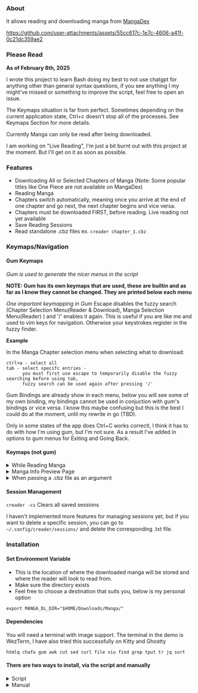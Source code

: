 ### About 

It allows reading and downloading manga from [MangaDex](https://mangadex.org/)  

https://github.com/user-attachments/assets/55cc617c-1e7c-4606-a41f-0c21dc359ae2



### Please Read

**As of February 8th, 2025**  

I wrote this project to learn Bash doing my best to not use chatgpt for anything other than general syntax questions, if you see anything I my might've missed or something to improve the script, feel free to open an issue. 

The Keymaps situation is far from perfect. Sometimes depending on the current application state, Ctrl+c doesn't stop all of the processes. See Keymaps Section for more details. 

Currently Manga can only be read after being downloaded.

I am working on "Live Reading", I'm just a bit burnt out with this project at the moment. But I'll get on it as soon as possible. 

### Features 
- Downloading All or Selected Chapters of Manga (Note: Some popular titles like One Piece are not available on MangaDex)
- Reading Manga
- Chapters switch automatically, meaning once you arrive at the end of one chapter and go next, the next chapter begins and vice versa.
- Chapters must be downloaded FIRST, before reading. Live reading not yet available
- Save Reading Sessions
- Read standalone .cbz files ex. `creader chapter_1.cbz`


### Keymaps/Navigation 

#### Gum Keymaps

*Gum is used to generate the nicer menus in the script*


**NOTE: Gum has its own keymaps that are used, these are builtin and as far as I know they cannot be changed. They are printed below each menu** 

*One important keymapping in Gum* 
Escape disables the fuzzy search (Chapter Selection Menu(Reader & Download), Manga Selection Menu(Reader) ) and '/' enables it again. This is useful if you are like me and used to vim keys for navigation. Otherwise your keystrokes register in the fuzzy finder. 

**Example**

In the Manga Chapter selection menu when selecting what to download:

```
ctrl+a - select all 
tab - select specifc entries - 
      you must first use escape to temporarily disable the fuzzy searching before using tab,
      fuzzy search can be used again after pressing '/' 
```
Gum Bindings are already show in each menu, below you will see some of my own binding, my bindings cannot be used in conjuction with gum's bindings or vice versa. I know this maybe confusing but this is the best I could do at the moment, until my rewrite in go (TBD).

Only in some states of the app does Ctrl+C works correctl, I think it has to do with how I'm using gum, but I'm not sure. As a result I've added in options to gum menus for Exiting and Going Back. 

#### Keymaps (not gum)
<details>
<summary>While Reading Manga</summary>

```
q/Ctrl+c - Quit/Exit 
j/down   - next page 
k/up     - previous page 
h/left   - previous chapter 
l/right  - next chapter
r        - load saved sessions menu
s        - save current reading session
m        - go back to main menu
b        - go back to chapter selection for current manga
```
</details>

<details>
<summary>Manga Info Preview Page</summary>

###### **This is shown when selecting manga to download** 

```
q/Ctrl+c - Quit/Exit
b        - back to manga selection menu 
enter    - selects the manga 
any key  - returns to main menu
```
</details>

<details>
<summary>When passing a .cbz file as an argument</summary>

```
j/down   - next page 
k/up     - previous page 
q/ctrl+c - Quit/Exit
m        - Main Menu
```
</details>

#### Session Management

`creader -cs` Clears all saved sessions

I haven't implemented more features for managing sessions yet, but if you want to delete a specific session, you can go to `~/.config/creader/sessions/` and delete the corresponding .txt file. 

### Installation 

#### Set Environment Variable 

- This is the location of where the downloaded manga will be stored and where the reader will look to read from. 
- Make sure the directory exists
- Feel free to choose a destination that suits you, below is my personal option

`export MANGA_DL_DIR="$HOME/Downloads/Manga/"`

#### Dependencies 
You will need a terminal with image support. The terminal in the demo is WezTerm, I have also tried this successfully on Kitty and Ghostty
```
htmlq chafa gum awk cut sed curl file viu find grep tput tr jq sort
```

#### There are two ways to install, via the script and manually

<details>
<summary>Script</summary>

    Be sure to read the install script before running it!

    You will be prompted for sudo access for the last command in the script, to copy the script to your PATH
    
    wget "https://raw.githubusercontent.com/Hiro427/creader/refs/heads/main/install.sh" 
    chmod +x install.sh 
    ./install.sh
    
    

</details>

<details> 
<summary>Manual</summary>  

    You can read through the install script yourself and copy the commands, or follow below.
    
    cd ~/.config && mkdir creader #make creader directory in .config directory

    #make directories in ~/.config/creader/, be sure to check spelling, these directories are coded in the main script
    mkdir active/
    mkdir sessions/
    mkdir tmp/ 

    #clone repo 
    cd && git clone https://github.com/Hiro427/creader.git
    cd creader/


    #Make the script an executable 
    chmod +x creader.sh

    #Copy script to PATH
    sudo cp ./creader.sh /usr/local/bin/creader

    #Move the ASCII Header to the config directory 
    cp header.txt ~/.config/creader/

</details>





